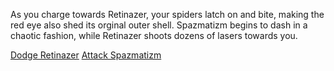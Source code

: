 As you charge towards Retinazer, your spiders latch on and bite, making the red eye also shed its orginal outer shell.  Spazmatizm begins to dash in a chaotic fashion, while Retinazer shoots dozens of lasers towards you.

[Dodge Retinazer](./scene5B.md)
[Attack Spazmatizm](./scene5A.md)